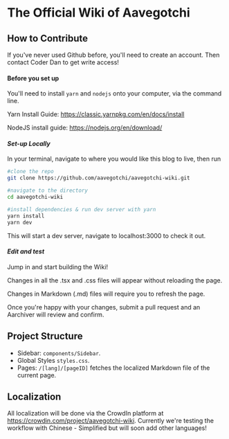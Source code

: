 # The Official Wiki of Aavegotchi

##  How to Contribute

If you've never used Github before, you'll need to create an account. Then contact Coder Dan to get write access! 

#### Before you set up

You'll need to install `yarn` and `nodejs` onto your computer, via the command line. 

Yarn Install Guide: https://classic.yarnpkg.com/en/docs/install

NodeJS install guide: https://nodejs.org/en/download/

#### *Set-up Locally*
In your terminal, navigate to where you would like this blog to live, then run 
```bash
#clone the repo
git clone https://github.com/aavegotchi/aavegotchi-wiki.git

#navigate to the directory
cd aavegotchi-wiki

#install dependencies & run dev server with yarn 
yarn install
yarn dev

```

This will start a dev server, navigate to localhost:3000 to check it out.

#### *Edit and test*

Jump in and start building the Wiki! 

Changes in all the .tsx and .css files will appear without reloading the page.

Changes in Markdown (.md) files will require you to refresh the page. 

Once you're happy with your changes, submit a pull request and an Aarchiver will review and confirm. 

## Project Structure 

- Sidebar: `components/Sidebar`. 
- Global Styles `styles.css`. 
- Pages: `/[lang]/[pageID]` fetches the localized Markdown file of the current page. 

## Localization

All localization will be done via the CrowdIn platform at https://crowdin.com/project/aavegotchi-wiki. 
Currently we're testing the workflow with Chinese - Simplified but will soon add other languages!
